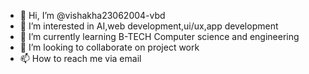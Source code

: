- 👋 Hi, I’m @vishakha23062004-vbd
- 👀 I’m interested in AI,web development,ui/ux,app development
- 🌱 I’m currently learning B-TECH Computer science and engineering 
- 💞️ I’m looking to collaborate on project work
- 📫 How to reach me via email 

<!---
vishakha23062004-vbd/vishakha23062004-vbd is a ✨ special ✨ repository because its `README.md` (this file) appears on your GitHub profile.
You can click the Preview link to take a look at your changes.
--->
